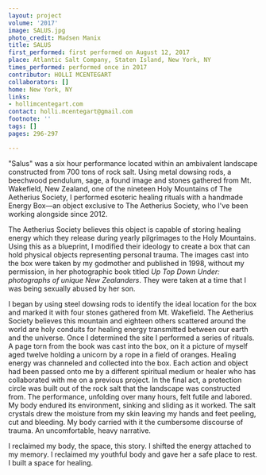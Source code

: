 ```yaml
---
layout: project
volume: '2017'
image: SALUS.jpg
photo_credit: Madsen Manix
title: SALUS
first_performed: first performed on August 12, 2017
place: Atlantic Salt Company, Staten Island, New York, NY
times_performed: performed once in 2017
contributor: HOLLI MCENTEGART
collaborators: []
home: New York, NY
links:
- hollimcentegart.com
contact: holli.mcentegart@gmail.com
footnote: ''
tags: []
pages: 296-297

---
```


"Salus" was a six hour performance located within an ambivalent landscape constructed from 700 tons of rock salt. Using metal dowsing rods, a beechwood pendulum, sage, a found image and stones gathered from Mt. Wakefield, New Zealand, one of the nineteen Holy Mountains of The Aetherius Society, I performed esoteric healing rituals with a handmade Energy Box—an object exclusive to The Aetherius Society, who I've been working alongside since 2012.

The Aetherius Society believes this object is capable of storing healing energy which they release during yearly pilgrimages to the Holy Mountains. Using this as a blueprint, I modified their ideology to create a box that can hold physical objects representing personal trauma. The images cast into the box were taken by my godmother and published in 1998, without my permission, in her photographic book titled _Up Top Down Under: photographs of unique New Zealanders_. They were taken at a time that I was being sexually abused by her son.

I began by using steel dowsing rods to identify the ideal location for the box and marked it with four stones gathered from Mt. Wakefield. The Aetherius Society believes this mountain and eighteen others scattered around the world are holy conduits for healing energy transmitted between our earth and the universe. Once I determined the site I performed a series of rituals. A page torn from the book was cast into the box, on it a picture of myself aged twelve holding a unicorn by a rope in a field of oranges. Healing energy was channeled and collected into the box. Each action and object had been passed onto me by a different spiritual medium or healer who has collaborated with me on a previous project. In the final act, a protection circle was built out of the rock salt that the landscape was constructed from. The performance, unfolding over many hours, felt futile and labored. My body endured its environment, sinking and sliding as it worked. The salt crystals drew the moisture from my skin leaving my hands and feet peeling, cut and bleeding. My body carried with it the cumbersome discourse of trauma. An uncomfortable, heavy narrative.

I reclaimed my body, the space, this story. I shifted the energy attached to my memory. I reclaimed my youthful body and gave her a safe place to rest. I built a space for healing.
